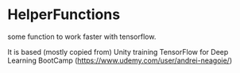 # HelperFunctions
some function to work faster with tensorflow.

It is based (mostly copied from) Unity training TensorFlow for Deep Learning BootCamp (https://www.udemy.com/user/andrei-neagoie/)
